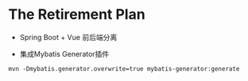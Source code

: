 # The Retirement Plan

* Spring Boot + Vue 前后端分离

* 集成Mybatis Generator插件

```
mvn -Dmybatis.generator.overwrite=true mybatis-generator:generate
```

